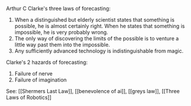 Arthur C Clarke's three laws of forecasting:

1.  When a distinguished but elderly scientist states that something is possible, he is almost certainly right. When he states that something is impossible, he is very probably wrong.
2.  The only way of discovering the limits of the possible is to venture a little way past them into the impossible.
3.  Any sufficiently advanced technology is indistinguishable from magic.

Clarke's 2 hazards of forecasting:

1.  Failure of nerve
2.  Failure of imagination

See: [[Shermers Last Law]], [[benevolence of ai]], [[greys law]], [[Three Laws of Robotics]]
